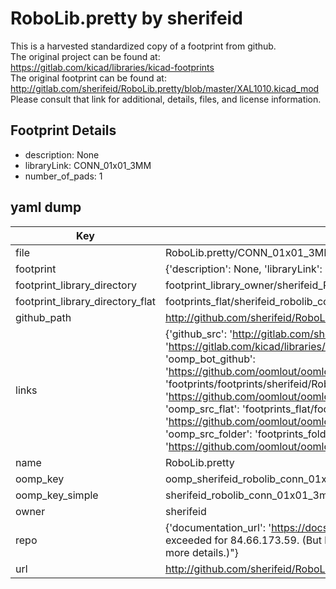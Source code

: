 # RoboLib.pretty by sherifeid  
This is a harvested standardized copy of a footprint from github.  
The original project can be found at:  
https://gitlab.com/kicad/libraries/kicad-footprints  
The original footprint can be found at:
http://gitlab.com/sherifeid/RoboLib.pretty/blob/master/XAL1010.kicad_mod
Please consult that link for additional, details, files, and license information.  
## Footprint Details
* description: None  
* libraryLink: CONN_01x01_3MM  
* number_of_pads: 1  
## yaml dump  
| Key | Value |  
| --- | --- |  
| file | RoboLib.pretty/CONN_01x01_3MM.kicad_mod |  
| footprint | {'description': None, 'libraryLink': 'CONN_01x01_3MM', 'number_of_pads': 1} |  
| footprint_library_directory | footprint_library_owner/sherifeid_RoboLib.pretty |  
| footprint_library_directory_flat | footprints_flat/sherifeid_robolib_conn_01x01_3mm/working |  
| github_path | http://github.com/sherifeid/RoboLib.pretty/blob/master/CONN_01x01_3MM.kicad_mod |  
| links | {'github_src': 'http://gitlab.com/sherifeid/RoboLib.pretty/blob/master/XAL1010.kicad_mod', 'github_src_repo': 'https://gitlab.com/kicad/libraries/kicad-footprints', 'oomp_bot': 'footprints/sherifeid_robolib_conn_01x01_3mm/working', 'oomp_bot_github': 'https://github.com/oomlout/oomlout_oomp_footprint_bot/tree/main/footprints/sherifeid_robolib_conn_01x01_3mm/working', 'oomp_doc': 'footprints/footprints/sherifeid/RoboLib/CONN_01x01_3MM/working/', 'oomp_doc_github': 'https://github.com/oomlout/oomlout_oomp_footprint_doc/tree/main/footprints/footprints/sherifeid/RoboLib/CONN_01x01_3MM/working', 'oomp_src_flat': 'footprints_flat/footprints_flat/sherifeid_robolib_conn_01x01_3mm/working', 'oomp_src_flat_github': 'https://github.com/oomlout/oomlout_oomp_footprint_src/tree/main/footprints_flat/sherifeid_robolib_conn_01x01_3mm/working', 'oomp_src_folder': 'footprints_folder/footprints_folder/sherifeid/RoboLib/CONN_01x01_3MM/working', 'oomp_src_folder_github': 'https://github.com/oomlout/oomlout_oomp_footprint_src/tree/main/footprints_folder/sherifeid/RoboLib/CONN_01x01_3MM/working'} |  
| name | RoboLib.pretty |  
| oomp_key | oomp_sherifeid_robolib_conn_01x01_3mm |  
| oomp_key_simple | sherifeid_robolib_conn_01x01_3mm |  
| owner | sherifeid |  
| repo | {'documentation_url': 'https://docs.github.com/rest/overview/resources-in-the-rest-api#rate-limiting', 'message': "API rate limit exceeded for 84.66.173.59. (But here's the good news: Authenticated requests get a higher rate limit. Check out the documentation for more details.)"} |  
| url | http://github.com/sherifeid/RoboLib.pretty |  

